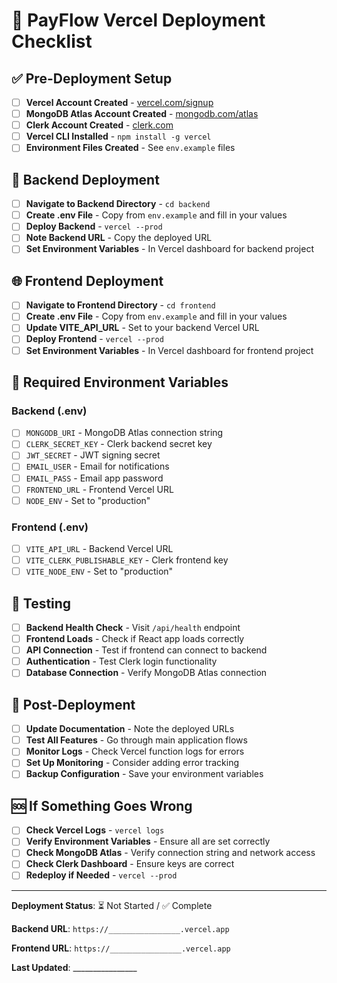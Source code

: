 # 🚀 PayFlow Vercel Deployment Checklist

## ✅ Pre-Deployment Setup

- [ ] **Vercel Account Created** - [vercel.com/signup](https://vercel.com/signup)
- [ ] **MongoDB Atlas Account Created** - [mongodb.com/atlas](https://mongodb.com/atlas)
- [ ] **Clerk Account Created** - [clerk.com](https://clerk.com)
- [ ] **Vercel CLI Installed** - `npm install -g vercel`
- [ ] **Environment Files Created** - See `env.example` files

## 🔧 Backend Deployment

- [ ] **Navigate to Backend Directory** - `cd backend`
- [ ] **Create .env File** - Copy from `env.example` and fill in your values
- [ ] **Deploy Backend** - `vercel --prod`
- [ ] **Note Backend URL** - Copy the deployed URL
- [ ] **Set Environment Variables** - In Vercel dashboard for backend project

## 🌐 Frontend Deployment

- [ ] **Navigate to Frontend Directory** - `cd frontend`
- [ ] **Create .env File** - Copy from `env.example` and fill in your values
- [ ] **Update VITE_API_URL** - Set to your backend Vercel URL
- [ ] **Deploy Frontend** - `vercel --prod`
- [ ] **Set Environment Variables** - In Vercel dashboard for frontend project

## 🔑 Required Environment Variables

### Backend (.env)
- [ ] `MONGODB_URI` - MongoDB Atlas connection string
- [ ] `CLERK_SECRET_KEY` - Clerk backend secret key
- [ ] `JWT_SECRET` - JWT signing secret
- [ ] `EMAIL_USER` - Email for notifications
- [ ] `EMAIL_PASS` - Email app password
- [ ] `FRONTEND_URL` - Frontend Vercel URL
- [ ] `NODE_ENV` - Set to "production"

### Frontend (.env)
- [ ] `VITE_API_URL` - Backend Vercel URL
- [ ] `VITE_CLERK_PUBLISHABLE_KEY` - Clerk frontend key
- [ ] `VITE_NODE_ENV` - Set to "production"

## 🧪 Testing

- [ ] **Backend Health Check** - Visit `/api/health` endpoint
- [ ] **Frontend Loads** - Check if React app loads correctly
- [ ] **API Connection** - Test if frontend can connect to backend
- [ ] **Authentication** - Test Clerk login functionality
- [ ] **Database Connection** - Verify MongoDB Atlas connection

## 📝 Post-Deployment

- [ ] **Update Documentation** - Note the deployed URLs
- [ ] **Test All Features** - Go through main application flows
- [ ] **Monitor Logs** - Check Vercel function logs for errors
- [ ] **Set Up Monitoring** - Consider adding error tracking
- [ ] **Backup Configuration** - Save your environment variables

## 🆘 If Something Goes Wrong

- [ ] **Check Vercel Logs** - `vercel logs`
- [ ] **Verify Environment Variables** - Ensure all are set correctly
- [ ] **Check MongoDB Atlas** - Verify connection string and network access
- [ ] **Check Clerk Dashboard** - Ensure keys are correct
- [ ] **Redeploy if Needed** - `vercel --prod`

---

**Deployment Status**: ⏳ Not Started / ✅ Complete

**Backend URL**: `https://________________.vercel.app`

**Frontend URL**: `https://________________.vercel.app`

**Last Updated**: ________________
